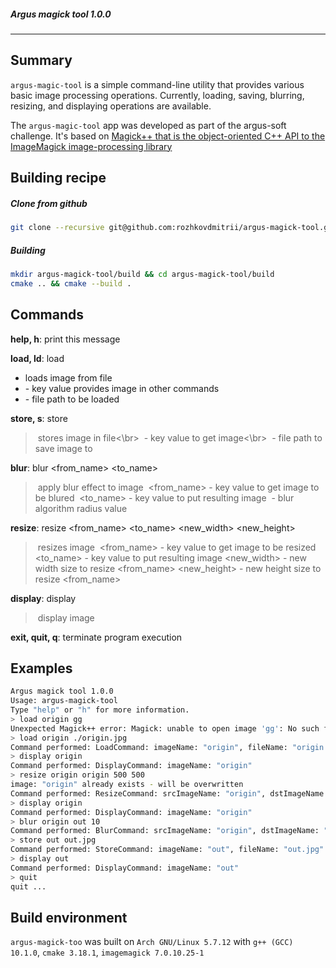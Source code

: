 ##### Argus magick tool 1.0.0 
---

## Summary

`argus-magic-tool` is a simple command-line utility that provides various basic image processing operations. Currently, loading, saving, blurring, resizing, and displaying operations are available.

The `argus-magic-tool` app was developed as part of the argus-soft challenge. It's based on [Magick++ that is the object-oriented C++ API to the ImageMagick image-processing library](https://imagemagick.org/Magick++/)

## Building recipe

##### Clone from github
```bash
git clone --recursive git@github.com:rozhkovdmitrii/argus-magick-tool.git
```
##### Building
```bash
mkdir argus-magick-tool/build && cd argus-magick-tool/build
cmake .. && cmake --build .
```

## Commands

**help, h**:       print this message

**load, ld**: load <name> <filename> 
- loads image from file
- <name> - key value provides image in other commands
- <filename> - file path to be loaded

**store, s**: store <name> <filename> 

> ​               stores image in file<\br>
> ​                <name> - key value to get image<\br>
> ​                <filename> - file path to save image to<br>

**blur**:       blur <from_name> <to_name> <size>

> ​               apply blur effect to image
> ​                <from_name> - key value to get image to be blured
> ​                <to_name> - key value to put resulting image
> ​                <size> - blur algorithm radius value

**resize**:   resize <from_name> <to_name> <new_width> <new_height>

> ​              resizes image
> ​               <from_name> - key value to get image to be resized
> ​               <to_name> - key value to put resulting image
> ​               <new_width> - new width size to resize <from_name>
> ​               <new_height> - new height size to resize <from_name>

**display**: display <name>

> ​             display image <name>

**exit, quit, q**: terminate program execution

## Examples

```bash
Argus magick tool 1.0.0
Usage: argus-magick-tool
Type "help" or "h" for more information.
> load origin gg
Unexpected Magick++ error: Magick: unable to open image 'gg': No such file or directory @ error/blob.c/OpenBlob/3537
> load origin ./origin.jpg
Command performed: LoadCommand: imageName: "origin", fileName: "origin.jpg"
> display origin
Command performed: DisplayCommand: imageName: "origin"
> resize origin origin 500 500
image: "origin" already exists - will be overwritten
Command performed: ResizeCommand: srcImageName: "origin", dstImageName: "origin", newWidth: 500, newHeight: 500
> display origin
Command performed: DisplayCommand: imageName: "origin"
> blur origin out 10
Command performed: BlurCommand: srcImageName: "origin", dstImageName: "out", blurSize: 10
> store out out.jpg
Command performed: StoreCommand: imageName: "out", fileName: "out.jpg"
> display out
Command performed: DisplayCommand: imageName: "out"
> quit
quit ...
```

## Build environment

`argus-magick-too` was built on `Arch GNU/Linux 5.7.12` with `g++ (GCC) 10.1.0`, `cmake 3.18.1`, `imagemagick 7.0.10.25-1`